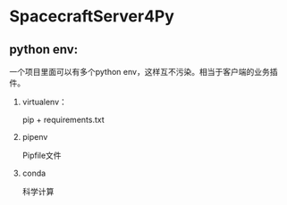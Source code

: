 # SpacecraftServer4Py

## python env:
一个项目里面可以有多个python env，这样互不污染。相当于客户端的业务插件。

1. virtualenv：

    pip + requirements.txt

2. pipenv 

    Pipfile文件

3. conda

    科学计算
